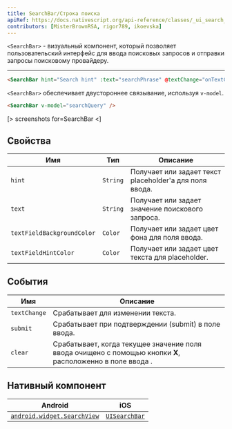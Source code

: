 ```yaml
---
title: SearchBar/Строка поиска
apiRef: https://docs.nativescript.org/api-reference/classes/_ui_search_bar_.searchbar
contributors: [MisterBrownRSA, rigor789, ikoevska]
---
```


`<SearchBar>` - визуальный компонент, который позволяет пользовательский интерфейс для ввода поисковых запросов и отправки запросы поисковому провайдеру.

---

```html
<SearchBar hint="Search hint" :text="searchPhrase" @textChange="onTextChanged" @submit="onSubmit" />
```

`<SearchBar>` обеспечивает двустороннее связывание, используя `v-model`.

```html
<SearchBar v-model="searchQuery" />
```

[> screenshots for=SearchBar <]

## Свойства

| Имя | Тип | Описание |
|------|------|-------------|
| `hint` | `String` | Получает или задает текст placeholder'a для поля ввода.
| `text` | `String` | Получает или задает значение поискового запроса.
| `textFieldBackgroundColor` | `Color` | Получает или задает цвет фона для поля ввода.
| `textFieldHintColor` | `Color` | Получает или задает цвет текста для placeholder.

## События

| Имя | Описание |
|------|-------------|
| `textChange` | Срабатывает для изменении текста.
| `submit` | Срабатывает при подтверждении (submit) в поле ввода.
| `clear` | Срабатывает, когда текущее значение поля ввода очищено с помощью кнопки **X**, расположенно в поле ввода .

## Нативный компонент

| Android | iOS |
|---------|-----|
| [`android.widget.SearchView`](https://developer.android.com/reference/android/widget/SearchView.html)	| [`UISearchBar`](https://developer.apple.com/documentation/uikit/uisearchbar)
